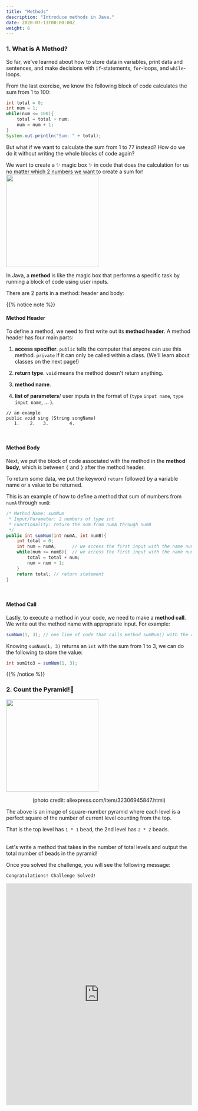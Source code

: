 ```yaml
---
title: "Methods"
description: "Introduce methods in Java."
date: 2020-07-13T00:00:00Z
weight: 6
---
```


### 1. What is A Method?
So far, we've learned about how to store data in variables, print data and sentences, and make decisions with `if`-statements, `for`-loops, and `while`-loops. 

From the last exercise, we know the following block of code calculates the sum from 1 to 100:
```java
int total = 0;
int num = 1;
while(num <= 100){
    total = total + num;
    num = num + 1;
}
System.out.println("Sum: " + total);
```
But what if we want to calculate the sum from 1 to 77 instead? How do we do it without writing the whole blocks of code again?

We want to create a ✨ magic box ✨ in code that does the calculation for us no matter which 2 numbers we want to create a sum for!
<img src="../images/method.png" height="250"/> 

In Java, a <b>method</b> is like the magic box that performs a specific task by running a block of code using user inputs. 

There are 2 parts in a method: header and body:

{{% notice note %}}
#### Method Header
To define a method, we need to first write out its <b>method header</b>. A method header has four main parts:

1. <b>access specifier</b>. `public` tells the computer that anyone can use this method. `private` if it can only be called within a class. (We'll learn about classes on the next page!)

2. <b>return type</b>. `void` means the method doesn't return anything.

3. <b>method name</b>. 

4. <b>list of parameters</b>/ user inputs in the format of (`type` `input name`, `type` `input name`, ... ).

```
// an example
public void sing (String songName)
   1.    2.   3.        4.
```
<br />

#### Method Body
Next, we put the block of code associated with the method in the <b>method body</b>, which is between `{` and `}` after the method header.

To return some data, we put the keyword `return` followed by a variable name or a value to be returned. 

This is an example of how to define a method that sum of numbers from `numA` through `numB`:
```java
/* Method Name: sumNum
 * Input/Parameter: 2 numbers of type int
 * Functionality: return the sum from numA through numB
 */
public int sumNum(int numA, int numB){
    int total = 0;
    int num = numA;      // we access the first input with the name numA
    while(num <= numB){  // we access the first input with the name numB
        total = total + num;
        num = num + 1;
    }
    return total; // return statement
}
```
<br />

#### Method Call
Lastly, to execute a method in your code, we need to make a <b>method call</b>. We write out the method name with appropriate input. For example:
```java
sumNum(1, 3); // one line of code that calls method sumNum() with the return value 6
```
Knowing `sumNum(1, 3)` returns an `int` with the sum from 1 to 3, we can do the following to store the value:
```java
int sum1to3 = sumNum(1, 3); 
```
{{% /notice %}}

### 2. Count the Pyramid!🔺
<img src="../images/pyramid.png" height="250"/> 
<p style="text-align: center;">(photo credit: aliexpress.com/item/32306945847.html)</p>

The above is an image of square-number pyramid where each level is a perfect square of the number of current level counting from the top. 

That is the top level has `1 * 1` bead, the 2nd level has `2 * 2` beads.

<br />
Let's write a method that takes in the number of total levels and output the total number of beads in the pyramid!

Once you solved the challenge, you will see the following message:
```
Congratulations! Challenge Solved!
```

<iframe height="600px" width="100%" src="https://repl.it/@nuevofoundation/JavaBasicsPyramid?lite=true#Main.java" scrolling="no" frameborder="no" allowtransparency="true" allowfullscreen="true" sandbox="allow-forms allow-pointer-lock allow-popups allow-same-origin allow-scripts allow-modals"></iframe>
